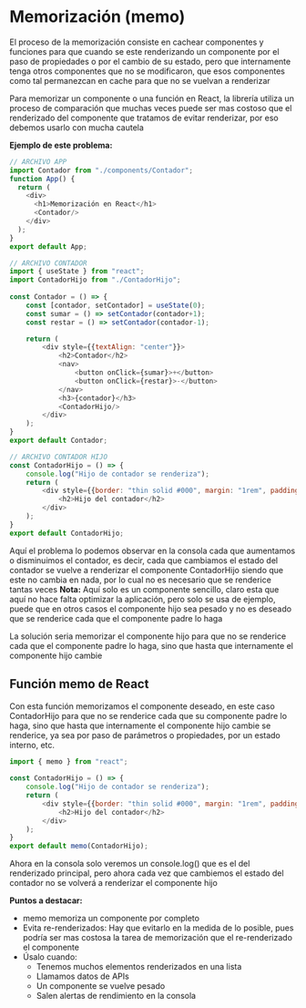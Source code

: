 # **Memorización (memo)**

El proceso de la memorización consiste en cachear componentes y funciones para que cuando se este renderizando un componente por el paso de propiedades o por el cambio de su estado, pero que internamente tenga otros componentes que no se modificaron, que esos componentes como tal permanezcan en cache para que no se vuelvan a renderizar 

Para memorizar un componente o una función en React, la librería utiliza un proceso de comparación que muchas veces puede ser mas costoso que el renderizado del componente que tratamos de evitar renderizar, por eso debemos usarlo con mucha cautela 


**Ejemplo de este problema:**

```javascript
// ARCHIVO APP
import Contador from "./components/Contador";
function App() {
  return (
    <div>
      <h1>Memorización en React</h1>
      <Contador/>
    </div>
  );
}
export default App;
```

```javascript
// ARCHIVO CONTADOR
import { useState } from "react";
import ContadorHijo from "./ContadorHijo";
  
const Contador = () => {
    const [contador, setContador] = useState(0);
    const sumar = () => setContador(contador+1);
    const restar = () => setContador(contador-1);

    return (
        <div style={{textAlign: "center"}}>
            <h2>Contador</h2>
            <nav>
                <button onClick={sumar}>+</button>
                <button onClick={restar}>-</button>
            </nav>
            <h3>{contador}</h3>
            <ContadorHijo/>
        </div>
    );
}
export default Contador;
```

```javascript
// ARCHIVO CONTADOR HIJO
const ContadorHijo = () => {
    console.log("Hijo de contador se renderiza");
    return (
        <div style={{border: "thin solid #000", margin: "1rem", padding: "1rem"}}>
            <h2>Hijo del contador</h2>
        </div>
    );
}
export default ContadorHijo;
```

Aquí el problema lo podemos observar en la consola cada que aumentamos o disminuimos el contador, es decir, cada que cambiamos el estado del contador se vuelve a renderizar el componente ContadorHijo siendo que este no cambia en nada, por lo cual no es necesario que se renderice tantas veces 
**Nota:** Aquí solo es un componente sencillo, claro esta que aquí no hace falta optimizar la aplicación, pero solo se usa de ejemplo, puede que en otros casos el componente hijo sea pesado y no es deseado que se renderice cada que el componente padre lo haga 

La solución seria memorizar el componente hijo para que no se renderice cada que el componente padre lo haga, sino que hasta que internamente el componente hijo cambie 


## **Función memo de React**

Con esta función memorizamos el componente deseado, en este caso ContadorHijo para que no se renderice cada que su componente padre lo haga, sino que hasta que internamente el componente hijo cambie se renderice, ya sea por paso de parámetros o propiedades, por un estado interno, etc.

```javascript
import { memo } from "react";
  
const ContadorHijo = () => {
    console.log("Hijo de contador se renderiza");
    return (
        <div style={{border: "thin solid #000", margin: "1rem", padding: "1rem"}}>
            <h2>Hijo del contador</h2>
        </div>
    );
}
export default memo(ContadorHijo);
```

Ahora en la consola solo veremos un console.log() que es el del renderizado principal, pero ahora cada vez que cambiemos el estado del contador no se volverá a renderizar el componente hijo 

**Puntos a destacar:**
* memo memoriza un componente por completo
* Evita re-renderizados: Hay que evitarlo en la medida de lo posible, pues podría ser mas costosa la tarea de memorización que el re-renderizado el componente 
* Úsalo cuando:
	* Tenemos muchos elementos renderizados en una lista
	* Llamamos datos de APIs
	* Un componente se vuelve pesado 
	* Salen alertas de rendimiento en la consola

